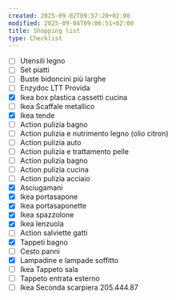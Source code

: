 ```yaml
---
created: 2025-09-02T09:57:20+02:00
modified: 2025-09-04T09:06:51+02:00
title: Shopping list
type: Checklist
---
```


- [ ] Utensili legno
- [ ] Set piatti
- [ ] Buste bidoncini più larghe
- [ ] Enzydoc LTT Provida
- [x] Ikea box plastica cassetti cucina
- [ ] Ikea Scaffale metallico
- [x] Ikea tende
- [ ] Action pulizia bagno
- [ ] Action pulizia e nutrimento legno (olio citron)
- [ ] Action pulizia auto
- [ ] Action pulizia e trattamento pelle
- [ ] Action pulizia bagno
- [ ] Action pulizia cucina
- [ ] Action pulizia acciaio
- [x] Asciugamani
- [x] Ikea portasapone
- [x] Ikea portasaponette
- [x] Ikea spazzolone
- [x] Ikea lenzuola
- [ ] Action salviette gatti
- [x] Tappeti bagno
- [ ] Cesto panni
- [x] Lampadine e lampade soffitto
- [ ] Ikea Tappeto sala
- [ ] Tappeto entrata esterno
- [ ] Ikea Seconda scarpiera 205.444.87
